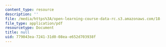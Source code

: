 ```yaml
---
content_type: resource
description: ''
file: /media/https%3A/open-learning-course-data-rc.s3.amazonaws.com/18-404j-theory-of-computation-fall-2020/779043ea724131d008eae652d703938f_MIT18_404f20_lec11.pdf
file_type: application/pdf
resourcetype: Document
title: null
uid: 779043ea-7241-31d0-08ea-e652d703938f
---
```

